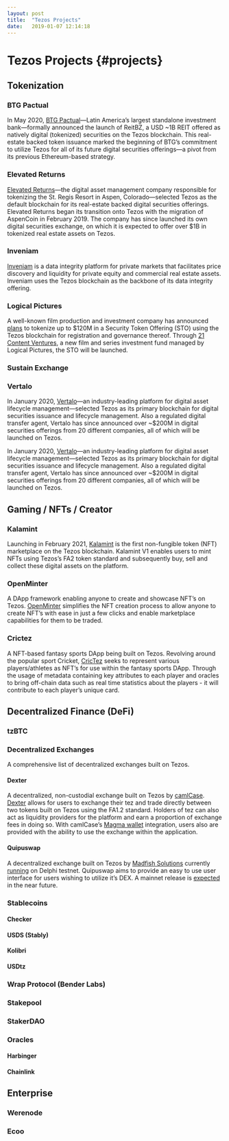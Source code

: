 ```yaml
---
layout: post
title:  "Tezos Projects"
date:   2019-01-07 12:14:18
---
```

# Tezos Projects {#projects}

## Tokenization

### BTG Pactual
In May 2020, [BTG Pactual](https://www.btgpactual.com/)—Latin America’s largest standalone investment bank—formally announced the launch of ReitBZ, a USD ~1B REIT offered as natively digital (tokenized) securities on the Tezos blockchain. This real-estate backed token issuance marked the beginning of BTG’s commitment to utilize Tezos for all of its future digital securities offerings—a pivot from its previous Ethereum-based strategy.

### Elevated Returns
[Elevated Returns](https://www.elevatedreturns.com/)—the digital asset management company responsible for tokenizing the St. Regis Resort in Aspen, Colorado—selected Tezos as the default blockchain for its real-estate backed digital securities offerings. Elevated Returns began its transition onto Tezos with the migration of AspenCoin in February 2019. The company has since launched its own digital securities exchange, on which it is expected to offer over $1B in tokenized real estate assets on Tezos. 

### Inveniam
[Inveniam](https://inveniam.io/) is a data integrity platform for private markets that facilitates price discovery and liquidity for private equity and commercial real estate assets. Inveniam uses the Tezos blockchain as the backbone of its data integrity offering.

### Logical Pictures
A well-known film production and investment company has announced [plans](https://www.fieldfisher.com/en/insights/fieldfisher-conseille-logical-pictures-dans-le-cad) to tokenize up to $120M in a Security Token Offering (STO) using the Tezos blockchain for registration and governance thereof. Through [21 Content Ventures](https://www.21contentventures.com), a new film and series investment fund managed by Logical Pictures, the STO will be launched. 

### Sustain Exchange

### Vertalo
In January 2020, [Vertalo](https://www.vertalo.com/)—an industry-leading platform for digital asset lifecycle management—selected Tezos as its primary blockchain for digital securities issuance and lifecycle management. Also a regulated digital transfer agent, Vertalo has since announced over ~$200M in digital securities offerings from 20 different companies, all of which will be launched on Tezos.

In January 2020, [Vertalo](https://www.vertalo.com)—an industry-leading platform for digital asset lifecycle management—selected Tezos as its primary blockchain for digital securities issuance and lifecycle management. Also a regulated digital transfer agent, Vertalo has since announced over ~$200M in digital securities offerings from 20 different companies, all of which will be launched on Tezos.

## Gaming / NFTs / Creator

### Kalamint
Launching in February 2021, [Kalamint](https://kalamint.io/) is the first non-fungible token (NFT) marketplace on the Tezos blockchain. Kalamint V1 enables users to mint NFTs using Tezos’s FA2 token standard and subsequently buy, sell and collect these digital assets on the platform. 

### OpenMinter
A DApp framework enabling anyone to create and showcase NFT’s on Tezos. [OpenMinter](https://github.com/tqtezos/minter) simplifies the NFT creation process to allow anyone to create NFT’s with ease in just a few clicks and enable marketplace capabilities for them to be traded. 

### Crictez
A NFT-based fantasy sports DApp being built on Tezos. Revolving around the popular sport Cricket, [CricTez](https://forum.tezosagora.org/t/crictez-a-non-fungible-token-nft-based-fantasy-sports-game-built-on-tezos/2599) seeks to represent various players/athletes as NFT’s for use within the fantasy sports DApp. Through the usage of metadata containing key attributes to each player and oracles to bring off-chain data such as real time statistics about the players - it will contribute to each player’s unique card.

## Decentralized Finance (DeFi)

### tzBTC

### Decentralized Exchanges
A comprehensive list of decentralized exchanges built on Tezos.

#### Dexter
A decentralized, non-custodial exchange built on Tezos by [camlCase](https://camlcase.io). [Dexter](https://dexter.exchange) allows for users to exchange their tez and trade directly between two tokens built on Tezos using the FA1.2 standard. Holders of tez can also act as liquidity providers for the platform and earn a proportion of exchange fees in doing so. With camlCase’s [Magma wallet](https://magmawallet.io) integration, users also are provided with the ability to use the exchange within the application. 

#### Quipuswap
A decentralized exchange built on Tezos by [Madfish Solutions](https://www.madfish.solutions) currently [running](https://quipuswap.com) on Delphi testnet. Quipuswap aims to provide an easy to use user interface for users wishing to utilize it’s DEX. A mainnet release is [expected](https://tezos.foundation/madfish-solutions-matvey-sivoraksha/) in the near future. 

### Stablecoins

#### Checker

#### USDS (Stably)

#### Kolibri

#### USDtz

### Wrap Protocol (Bender Labs)

### Stakepool

### StakerDAO

### Oracles

#### Harbinger

#### Chainlink

## Enterprise


### Werenode

### Ecoo
